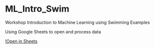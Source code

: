 # ML_Intro_Swim
Workshop Introduction to Machine Learning using Swimming Examples 

Using Google Sheets to open and process data

[!Open in Sheets](https://docs.google.com/spreadsheets/d/1yIz6kJ5t19BigsNlHxu8BjBJWgoee4vm-rpZInNG0gE/edit?usp=sharing])

